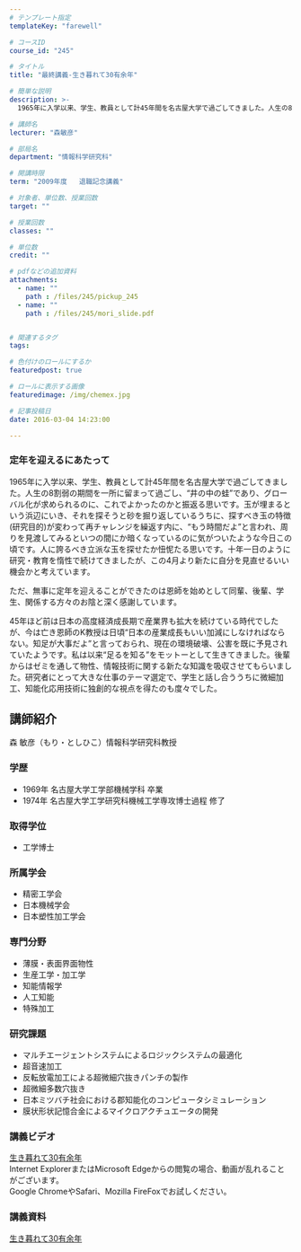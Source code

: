 ```yaml
---
# テンプレート指定
templateKey: "farewell"

# コースID
course_id: "245"

# タイトル
title: "最終講義-生き暮れて30有余年"

# 簡単な説明
description: >-
  1965年に入学以来、学生、教員として計45年間を名古屋大学で過ごしてきました。人生の8割弱の期間を一所に留まって過ごし、“井の中の蛙”であり、グローバル化が求められるのに、これでよかったのかと振...

# 講師名
lecturer: "森敏彦"

# 部局名
department: "情報科学研究科"

# 開講時限
term: "2009年度	退職記念講義"

# 対象者、単位数、授業回数
target: ""

# 授業回数
classes: ""

# 単位数
credit: ""

# pdfなどの追加資料
attachments: 
  - name: "" 
    path : /files/245/pickup_245
  - name: "" 
    path : /files/245/mori_slide.pdf


# 関連するタグ
tags:

# 色付けのロールにするか
featuredpost: true

# ロールに表示する画像
featuredimage: /img/chemex.jpg

# 記事投稿日
date: 2016-03-04 14:23:00

---
```

### 定年を迎えるにあたって 

1965年に入学以来、学生、教員として計45年間を名古屋大学で過ごしてきました。人生の8割弱の期間を一所に留まって過ごし、“井の中の蛙”であり、グローバル化が求められるのに、これでよかったのかと振返る思いです。玉が埋まるという浜辺にいき、それを探そうと砂を掘り返しているうちに、探すべき玉の特徴(研究目的)が変わって再チャレンジを繰返す内に、“もう時間だよ”と言われ、周りを見渡してみるといつの間にか暗くなっているのに気がついたような今日この頃です。人に誇るべき立派な玉を探せたか忸怩たる思いです。十年一日のように研究・教育を惰性で続けてきましたが、この4月より新たに自分を見直せるいい機会かと考えています。 

ただ、無事に定年を迎えることができたのは恩師を始めとして同輩、後輩、学生、関係する方々のお陰と深く感謝しています。 

45年ほど前は日本の高度経済成長期で産業界も拡大を続けている時代でしたが、今は亡き恩師のK教授は日頃“日本の産業成長もいい加減にしなければならない。知足が大事だよ”と言っておられ、現在の環境破壊、公害を既に予見されていたようです。私は以来“足るを知る”をモットーとして生きてきました。後輩からはゼミを通して物性、情報技術に関する新たな知識を吸収させてもらいました。研究者にとって大きな仕事のテーマ選定で、学生と話し合ううちに微細加工、知能化応用技術に独創的な視点を得たのも度々でした。
## 講師紹介

森 敏彦（もり・としひこ）情報科学研究科教授 

### 学歴

  * 1969年 名古屋大学工学部機械学科 卒業
  * 1974年 名古屋大学工学研究科機械工学専攻博士過程 修了

### 取得学位

  * 工学博士

### 所属学会

  * 精密工学会
  * 日本機械学会
  * 日本塑性加工学会

### 専門分野

  * 薄膜・表面界面物性
  * 生産工学・加工学
  * 知能情報学
  * 人工知能
  * 特殊加工

### 研究課題

  * マルチエージェントシステムによるロジックシステムの最適化
  * 超音速加工
  * 反転放電加工による超微細穴抜きパンチの製作
  * 超微細多数穴抜き
  * 日本ミツバチ社会における郡知能化のコンピュータシミュレーション
  * 膜状形状記憶合金によるマイクロアクチュエータの開発
### 講義ビデオ

[生き暮れて30有余年](http://nuvideo.media.nagoya-u.ac.jp/embed/23f439fc744238168fa8f9b5fce6794bdb5c73c2)  
Internet ExplorerまたはMicrosoft Edgeからの閲覧の場合、動画が乱れることがございます。  
Google ChromeやSafari、Mozilla FireFoxでお試しください。 

### 講義資料


[生き暮れて30有余年](/files/245/mori_slide.pdf) 

